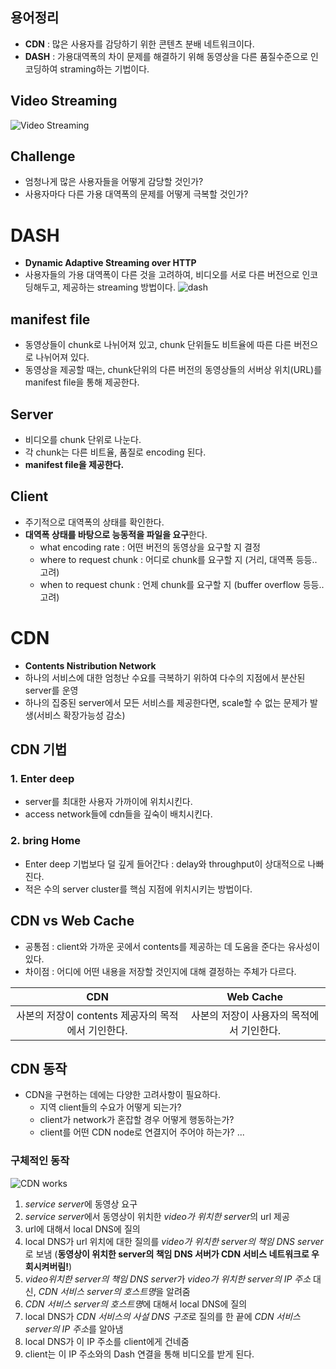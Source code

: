 ## 용어정리
  - **CDN** : 많은 사용자를 감당하기 위한 콘텐츠 분배 네트워크이다.
  - **DASH** : 가용대역폭의 차이 문제를 해결하기 위해 동영상을 다른 품질수준으로 인코딩하여 straming하는 기법이다.


## Video Streaming
![Video Streaming](https://user-images.githubusercontent.com/59442344/112808578-170a5c00-90b4-11eb-98b4-63cafffa80fb.png)

## Challenge
  - 엄청나게 많은 사용자들을 어떻게 감당할 것인가?
  - 사용자마다 다른 가용 대역폭의 문제를 어떻게 극복할 것인가?



# DASH
  - **Dynamic Adaptive Streaming over HTTP**
  - 사용자들의 가용 대역폭이 다른 것을 고려하여, 비디오를 서로 다른 버전으로 인코딩해두고, 제공하는 streaming 방법이다.
![dash](https://user-images.githubusercontent.com/59442344/112815038-de21b580-90ba-11eb-87e8-bfb865be9818.png)

## manifest file
  - 동영상들이 chunk로 나뉘어져 있고, chunk 단위들도 비트율에 따른 다른 버전으로 나뉘어져 있다.
  - 동영상을 제공할 때는, chunk단위의 다른 버전의 동영상들의 서버상 위치(URL)를 manifest file을 통해 제공한다.

## Server
  - 비디오를 chunk 단위로 나눈다.
  - 각 chunk는 다른 비트율, 품질로 encoding 된다.
  - **manifest file을 제공한다.**

## Client
  - 주기적으로 대역폭의 상태를 확인한다.
  - **대역폭 상태를 바탕으로 능동적을 파일을 요구**한다.
    - what encoding rate : 어떤 버전의 동영상을 요구할 지 결정
    - where to request chunk : 어디로 chunk를 요구할 지 (거리, 대역폭 등등.. 고려)
    - when to request chunk : 언제 chunk를 요구할 지 (buffer overflow 등등.. 고려)



# CDN
  - **Contents Nistribution Network**
  - 하나의 서비스에 대한 엄청난 수요를 극복하기 위하여 다수의 지점에서 분산된 server를 운영
  - 하나의 집중된 server에서 모든 서비스를 제공한다면, scale할 수 없는 문제가 발생(서비스 확장가능성 감소)

## CDN 기법

### 1. Enter deep
  - server를 최대한 사용자 가까이에 위치시킨다.
  - access network들에 cdn들을 깊숙이 배치시킨다.

### 2. bring Home
  - Enter deep 기법보다 덜 깊게 들어간다 : delay와 throughput이 상대적으로 나빠진다.
  - 적은 수의 server cluster를 핵심 지점에 위치시키는 방법이다.

## CDN vs Web Cache
  - 공통점 : client와 가까운 곳에서 contents를 제공하는 데 도움을 준다는 유사성이 있다.
  - 차이점 : 어디에 어떤 내용을 저장할 것인지에 대해 결정하는 주체가 다르다.

 |CDN|Web Cache|
 |:---:|:---:|
 |사본의 저장이 contents 제공자의 목적에서 기인한다.|사본의 저장이 사용자의 목적에서 기인한다.|

## CDN 동작
  - CDN을 구현하는 데에는 다양한 고려사항이 필요하다.
    - 지역 client들의 수요가 어떻게 되는가?
    - client가 network가 혼잡할 경우 어떻게 행동하는가?
    - client를 어떤 CDN node로 연결지어 주어야 하는가? ...

### 구체적인 동작

![CDN works](https://user-images.githubusercontent.com/59442344/112820838-feed0980-90c0-11eb-8cd9-56239927d1fa.png)

1. *service server*에 동영상 요구
2. *service server*에서 동영상이 위치한 *video가 위치한 server*의 url 제공
3. url에 대해서 local DNS에 질의
4. local DNS가 url 위치에 대한 질의를 *video가 위치한 server의 책임 DNS server*로 보냄
(**동영상이 위치한 server의 책임 DNS 서버가 CDN 서비스 네트워크로 우회시켜버림!**)
5. *video위치한 server의 책임 DNS server*가 *video가 위치한 server의 IP 주소* 대신, *CDN 서비스 server의 호스트명*을 알려줌
6. *CDN 서비스 server의 호스트명*에 대해서 local DNS에 질의
7. local DNS가 *CDN 서비스의 사설 DNS 구조*로 질의를 한 끝에 *CDN 서비스 server의 IP 주소*를 알아냄
8. local DNS가 이 IP 주소를 client에게 건네줌
9. client는 이 IP 주소와의 Dash 연결을 통해 비디오를 받게 된다.

